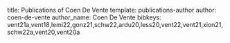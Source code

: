 title: Publications of Coen De Vente
template: publications-author
author: coen-de-vente
author_name: Coen De Vente
bibkeys: vent21a,vent18,lemi22,gonz21,schw22,ardu20,less20,vent22,vent21,xion21,schw22a,vent20,vent20a